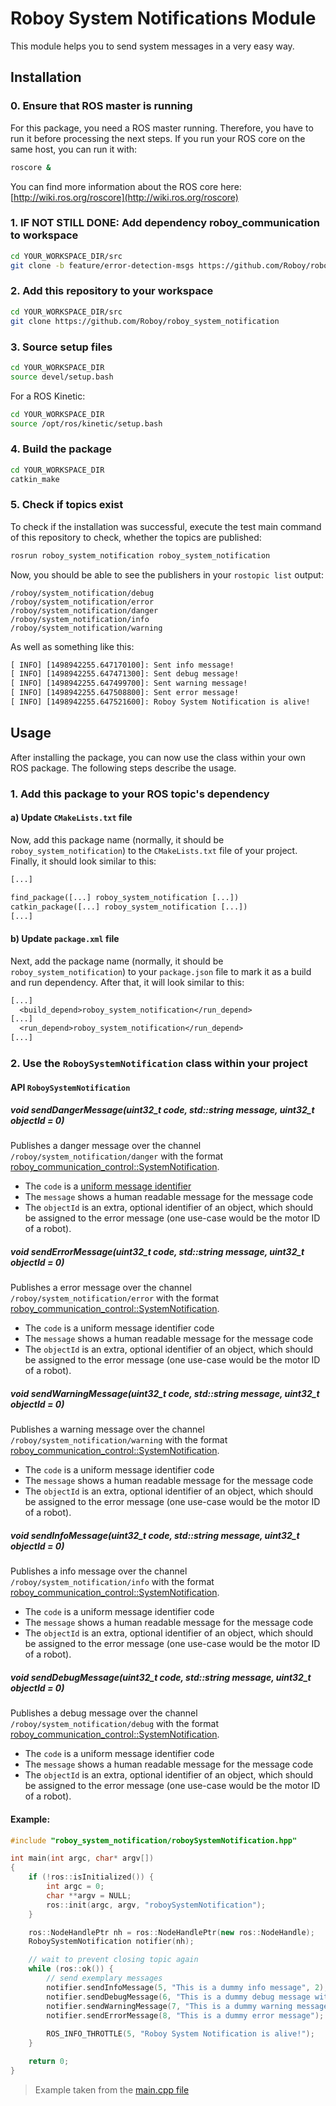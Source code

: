 # Roboy System Notifications Module

This module helps you to send system messages in a very easy way.

## Installation

### 0. Ensure that ROS master is running

For this package, you need a ROS master running. Therefore, you have to run it before processing the next steps. 
If you run your ROS core on the same host, you can run it with: 

```bash
roscore &
```

You can find more information about the ROS core here: [http://wiki.ros.org/roscore](http://wiki.ros.org/roscore)

### 1. IF NOT STILL DONE: Add dependency roboy_communication to workspace
```bash
cd YOUR_WORKSPACE_DIR/src
git clone -b feature/error-detection-msgs https://github.com/Roboy/roboy_communication
```

### 2. Add this repository to your workspace
```bash
cd YOUR_WORKSPACE_DIR/src
git clone https://github.com/Roboy/roboy_system_notification
```

### 3. Source setup files
```bash
cd YOUR_WORKSPACE_DIR
source devel/setup.bash
```

For a ROS Kinetic: 
```bash
cd YOUR_WORKSPACE_DIR
source /opt/ros/kinetic/setup.bash 
```

### 4. Build the package
```bash
cd YOUR_WORKSPACE_DIR
catkin_make
```

### 5. Check if topics exist
To check if the installation was successful, execute the test main command 
of this repository to check, whether the topics are published: 
```bash
rosrun roboy_system_notification roboy_system_notification
```

Now, you should be able to see the publishers in your `rostopic list` output: 
```
/roboy/system_notification/debug
/roboy/system_notification/error
/roboy/system_notification/danger
/roboy/system_notification/info
/roboy/system_notification/warning
```

As well as something like this: 
```txt
[ INFO] [1498942255.647170100]: Sent info message!
[ INFO] [1498942255.647471300]: Sent debug message!
[ INFO] [1498942255.647499700]: Sent warning message!
[ INFO] [1498942255.647508800]: Sent error message!
[ INFO] [1498942255.647521600]: Roboy System Notification is alive!
```

## Usage

After installing the package, you can now use the class within your own ROS package. The following steps 
describe the usage. 

### 1. Add this package to your ROS topic's dependency

#### a) Update `CMakeLists.txt` file

Now, add this package name (normally, it should be `roboy_system_notification`) to the 
`CMakeLists.txt` file of your project. Finally, it should look similar to this: 

```txt
[...]

find_package([...] roboy_system_notification [...])
catkin_package([...] roboy_system_notification [...])
[...]
```

#### b) Update `package.xml` file

Next, add the package name (normally, it should be `roboy_system_notification`) to your `package.json` file 
to mark it as a build and run dependency. After that, it will look similar to this: 

```txt
[...]
  <build_depend>roboy_system_notification</run_depend>
[...]
  <run_depend>roboy_system_notification</run_depend>
[...]
```

### 2. Use the `RoboySystemNotification` class within your project

#### API `RoboySystemNotification`

##### void sendDangerMessage(uint32_t code, std::string message, uint32_t objectId = 0)

Publishes a danger message over the channel `/roboy/system_notification/danger` with the format [roboy_communication_control::SystemNotification](https://github.com/Roboy/roboy_communication/blob/master/roboy_communication_control/msg/SystemNotification.msg). 

 - The `code` is a [uniform message identifier](https://github.com/Roboy/roboy_communication/blob/feature/error-detection-msgs/middleware/include/common_utilities/CommonDefinitions.h#L16)
 - The `message` shows a human readable message for the message code
 - The `objectId` is an extra, optional identifier of an object, which should be assigned to the error message (one use-case would be the motor ID of a robot).


##### void sendErrorMessage(uint32_t code, std::string message, uint32_t objectId = 0)

Publishes a error message over the channel `/roboy/system_notification/error` with the format [roboy_communication_control::SystemNotification](https://github.com/Roboy/roboy_communication/blob/master/roboy_communication_control/msg/SystemNotification.msg). 

 - The `code` is a uniform message identifier code
 - The `message` shows a human readable message for the message code
 - The `objectId` is an extra, optional identifier of an object, which should be assigned to the error message (one use-case would be the motor ID of a robot).

##### void sendWarningMessage(uint32_t code, std::string message, uint32_t objectId = 0)

Publishes a warning message over the channel `/roboy/system_notification/warning` with the format [roboy_communication_control::SystemNotification](https://github.com/Roboy/roboy_communication/blob/master/roboy_communication_control/msg/SystemNotification.msg). 

 - The `code` is a uniform message identifier code
 - The `message` shows a human readable message for the message code
 - The `objectId` is an extra, optional identifier of an object, which should be assigned to the error message (one use-case would be the motor ID of a robot).

##### void sendInfoMessage(uint32_t code, std::string message, uint32_t objectId = 0)

Publishes a info message over the channel `/roboy/system_notification/info` with the format [roboy_communication_control::SystemNotification](https://github.com/Roboy/roboy_communication/blob/master/roboy_communication_control/msg/SystemNotification.msg). 

 - The `code` is a uniform message identifier code
 - The `message` shows a human readable message for the message code
 - The `objectId` is an extra, optional identifier of an object, which should be assigned to the error message (one use-case would be the motor ID of a robot).

##### void sendDebugMessage(uint32_t code, std::string message, uint32_t objectId = 0)

Publishes a debug message over the channel `/roboy/system_notification/debug` with the format [roboy_communication_control::SystemNotification](https://github.com/Roboy/roboy_communication/blob/master/roboy_communication_control/msg/SystemNotification.msg). 

 - The `code` is a uniform message identifier code
 - The `message` shows a human readable message for the message code
 - The `objectId` is an extra, optional identifier of an object, which should be assigned to the error message (one use-case would be the motor ID of a robot).

#### Example: 

```cpp
#include "roboy_system_notification/roboySystemNotification.hpp"

int main(int argc, char* argv[])
{
    if (!ros::isInitialized()) {
        int argc = 0;
        char **argv = NULL;
        ros::init(argc, argv, "roboySystemNotification");
    }

    ros::NodeHandlePtr nh = ros::NodeHandlePtr(new ros::NodeHandle);
    RoboySystemNotification notifier(nh);

    // wait to prevent closing topic again
    while (ros::ok()) {
        // send exemplary messages
        notifier.sendInfoMessage(5, "This is a dummy info message", 2); // send info message with code=5 and objectId=2
        notifier.sendDebugMessage(6, "This is a dummy debug message without an objectId"); // send debug message with code=6 and objectId=Default(0)
        notifier.sendWarningMessage(7, "This is a dummy warning message"); // send warning message with code=7 and objectId=2
        notifier.sendErrorMessage(8, "This is a dummy error message"); // send error message with code=8 and objectId=3
        
        ROS_INFO_THROTTLE(5, "Roboy System Notification is alive!");
    }

    return 0;
}
```

> Example taken from the [main.cpp file](./src/main.cpp)

